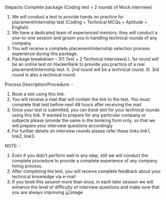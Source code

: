 Stepacto Complete package (Coding test + 2 rounds of Mock interview)
1.	We will conduct a test to provide hands on practice for placement/internship test (Coding + Technical MCQs + Aptitude + English) 
2.	We have a dedicated team of experienced mentors; they will conduct a one-to-one session and groom you in handling technical rounds of any company.
3.	You will receive a complete placement/internship selection process experience during this package.
4.	Package breakdown – 3(1 Test + 2 Technical Interviews)
I.	1st round will be an online test on HackerRank to provide you practice of a real placement/internship test.
II.	2nd round will be a technical round.
III.	3rd round is also a technical round.

Process Description/Procedure: -
1.	Book a slot using this link. 
2.	You will receive a mail that will contain the link to the test. You must complete that test before next 48 hours after receiving the mail.
3.	Once your test is submitted, you can book slot for your technical rounds using this link. If wanted to prepare for any particular company or subjects please provide the same in the booking form only, so that we will prepare your interview questions accordingly
4.	For further details on interview rounds please refer these links link1, link2, link3.

NOTE: -
1.	Even if you didn’t perform well in any step, still we will conduct the complete procedure to provide a complete experience of any company hiring process.
2.	After completing the test, you will receive complete feedback about your technical knowledge via e-mail
5.	If you book this session more than once, in each later session we will enhance the level of difficulty of interview questions and make sure that you are always improving
![image](https://user-images.githubusercontent.com/33444055/122652825-88f7bc00-d15e-11eb-864a-bea307dd03ca.png)
